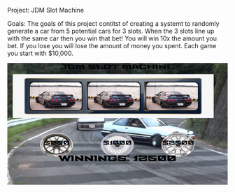 Project: JDM Slot Machine 

Goals: The goals of this project contitst of creating a systemt to randomly generate a car from 5 potential cars for 3 slots. When the 3 slots line up with the same car then you win that bet! You will win 10x the amount you bet. If you lose you will lose the amount of money you spent. Each game you start with $10,000. 

![Screenshot](jdmSlotMachine.png)
